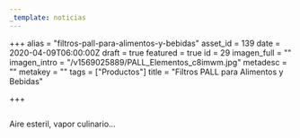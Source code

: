 ```yaml
---
_template: noticias
---
```







+++
alias = "filtros-pall-para-alimentos-y-bebidas"
asset_id = 139
date = 2020-04-09T06:00:00Z
draft = true
featured = true
id = 29
imagen_full = ""
imagen_intro = "/v1569025889/PALL_Elementos_c8imwm.jpg"
metadesc = ""
metakey = ""
tags = ["Productos"]
title = "Filtros PALL para Alimentos y Bebidas"

+++
<p><img src="images/noticias/FiltroPALL.jpg" alt="" /></p>
<p>Aire esteril, vapor culinario...</p>
<!--more-->
